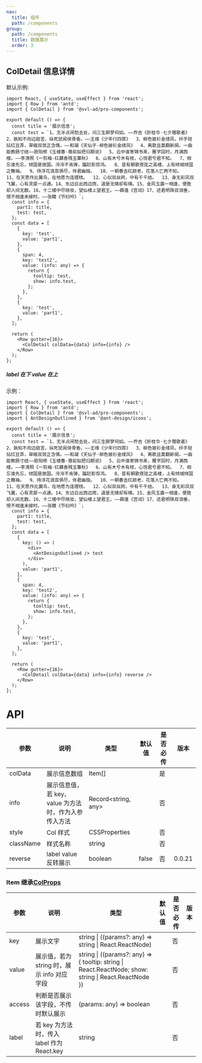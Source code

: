 ```yaml
---
nav:
  title: 组件
  path: /components
group:
  path: /components
  title: 数据展示
  order: 3
---
```


## ColDetail 信息详情

默认示例:

```tsx
import React, { useState, useEffect } from 'react';
import { Row } from 'antd';
import { ColDetail } from '@svl-ad/pro-components';

export default () => {
  const title = '展示信息';
  const test = `1、⽆半点闲愁去处，问三⽣醉梦何如。——乔吉《折桂令·七⼣赠歌者》  2、孰知不向边庭苦，纵死犹闻侠⾻⾹。——王维《少年⾏四⾸》  3、柳⾊披衫⾦缕凤，纤⼿轻拈红⾖弄，翠蛾双敛正含情。——和凝《天仙⼦·柳⾊披衫⾦缕凤》  4、离歌且莫翻新阕。⼀曲能教肠⼨结——欧阳修《⽟楼春·尊前拟把归期说》  5、云中谁寄锦书来，雁字回时，⽉满西楼。——李清照《⼀剪梅·红藕⾹残⽟簟秋》  6、⼭有⽊兮⽊有枝，⼼悦君兮君不知。  7、相忘谁先忘，倾国是故国。泠泠不肯弹，蹁跹影惊鸿。  8、昔有朝歌夜弦之⾼楼，上有倾城倾国之舞袖。  9、待浮花浪蕊俱尽，伴君幽独。  10、⼀朝春去红颜⽼，花落⼈亡两不知。  11、在天愿作⽐翼鸟，在地愿为连理枝。  12、⼼似双丝⽹，中有千千结。  13、⾝⽆彩凤双飞翼，⼼有灵犀⼀点通。14、东边⽇出西边⾬，道是⽆晴却有晴。15、⾦风⽟露⼀相逢，便胜却⼈间⽆数。16、⼗⼆楼中尽晓妆，望仙楼上望君王。——薛逢《宫词》17、还君明珠双泪垂，恨不相逢未嫁时。——张籍《节妇吟》`;
  const info = {
    part1: title,
    test: test,
  };
  const data = [
    {
      key: 'test',
      value: 'part1',
    },
    {
      span: 4,
      key: 'test2',
      value: (info: any) => {
        return {
          tooltip: test,
          show: info.test,
        };
      },
    },
    {
      key: 'test',
      value: 'part1',
    },
  ];

  return (
    <Row gutter={16}>
      <ColDetail colData={data} info={info} />
    </Row>
  );
};
```

##### label 在下 value 在上

示例：

```tsx
import React, { useState, useEffect } from 'react';
import { Row } from 'antd';
import { ColDetail } from '@svl-ad/pro-components';
import { AntDesignOutlined } from '@ant-design/icons';

export default () => {
  const title = '展示信息';
  const test = `1、⽆半点闲愁去处，问三⽣醉梦何如。——乔吉《折桂令·七⼣赠歌者》  2、孰知不向边庭苦，纵死犹闻侠⾻⾹。——王维《少年⾏四⾸》  3、柳⾊披衫⾦缕凤，纤⼿轻拈红⾖弄，翠蛾双敛正含情。——和凝《天仙⼦·柳⾊披衫⾦缕凤》  4、离歌且莫翻新阕。⼀曲能教肠⼨结——欧阳修《⽟楼春·尊前拟把归期说》  5、云中谁寄锦书来，雁字回时，⽉满西楼。——李清照《⼀剪梅·红藕⾹残⽟簟秋》  6、⼭有⽊兮⽊有枝，⼼悦君兮君不知。  7、相忘谁先忘，倾国是故国。泠泠不肯弹，蹁跹影惊鸿。  8、昔有朝歌夜弦之⾼楼，上有倾城倾国之舞袖。  9、待浮花浪蕊俱尽，伴君幽独。  10、⼀朝春去红颜⽼，花落⼈亡两不知。  11、在天愿作⽐翼鸟，在地愿为连理枝。  12、⼼似双丝⽹，中有千千结。  13、⾝⽆彩凤双飞翼，⼼有灵犀⼀点通。14、东边⽇出西边⾬，道是⽆晴却有晴。15、⾦风⽟露⼀相逢，便胜却⼈间⽆数。16、⼗⼆楼中尽晓妆，望仙楼上望君王。——薛逢《宫词》17、还君明珠双泪垂，恨不相逢未嫁时。——张籍《节妇吟》`;
  const info = {
    part1: title,
    test: test,
  };
  const data = [
    {
      key: () => (
        <div>
          <AntDesignOutlined /> test
        </div>
      ),
      value: 'part1',
    },
    {
      span: 4,
      key: 'test2',
      value: (info: any) => {
        return {
          tooltip: test,
          show: info.test,
        };
      },
    },
    {
      key: 'test',
      value: 'part1',
    },
  ];

  return (
    <Row gutter={16}>
      <ColDetail colData={data} info={info} reverse />
    </Row>
  );
};
```

# API

| 参数 | 说明 | 类型 | 默认值 | 是否必传 | 版本 |
| --- | --- | --- | --- | --- | --- |
| colData | 展示信息数组 | Item[] |  | 是 |  |
| info | 展示信息值，若 key、value 为方法时，作为入参传入方法 | Record<string, any> |  | 否 |  |
| style | Col 样式 | CSSProperties |  | 否 |  |
| className | 样式名称 | string |  | 否 |  |
| reverse | label value 反转展示 | boolean | false | 否 | 0.0.21 |

### Item 继承[ColProps](https://ant.design/components/grid-cn/#Col)

| 参数 | 说明 | 类型 | 默认值 | 是否必传 | 版本 |
| --- | --- | --- | --- | --- | --- |
| key | 展示文字 | string \| ((params?: any) => string \| React.ReactNode) |  | 否 |  |
| value | 展示值，若为 string 时，展示 info 对应字段 | string \| ((params?: any) => { tooltip: string \| React.ReactNode; show: string \| React.ReactNode }) |  | 否 |  |
| access | 判断是否展示该字段，不传时默认展示 | (params: any) => boolean |  | 否 |  |
| label | 若 key 为方法时，传入 label 作为 React.key | string |  | 否 |  |
